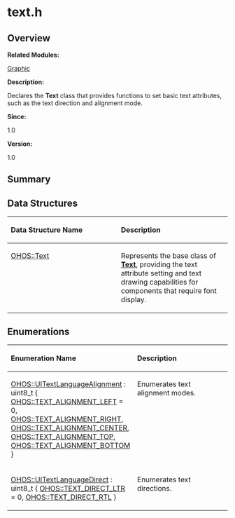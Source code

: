 # text.h<a name="EN-US_TOPIC_0000001054918135"></a>

## **Overview**<a name="section1089933311093527"></a>

**Related Modules:**

[Graphic](graphic.md)

**Description:**

Declares the  **Text**  class that provides functions to set basic text attributes, such as the text direction and alignment mode. 

**Since:**

1.0

**Version:**

1.0

## **Summary**<a name="section1163920213093527"></a>

## Data Structures<a name="nested-classes"></a>

<a name="table1391742457093527"></a>
<table><thead align="left"><tr id="row712246981093527"><th class="cellrowborder" valign="top" width="50%" id="mcps1.1.3.1.1"><p id="p1467188517093527"><a name="p1467188517093527"></a><a name="p1467188517093527"></a>Data Structure Name</p>
</th>
<th class="cellrowborder" valign="top" width="50%" id="mcps1.1.3.1.2"><p id="p594411442093527"><a name="p594411442093527"></a><a name="p594411442093527"></a>Description</p>
</th>
</tr>
</thead>
<tbody><tr id="row564803478093527"><td class="cellrowborder" valign="top" width="50%" headers="mcps1.1.3.1.1 "><p id="p1700817715093527"><a name="p1700817715093527"></a><a name="p1700817715093527"></a><a href="ohos-text.md">OHOS::Text</a></p>
</td>
<td class="cellrowborder" valign="top" width="50%" headers="mcps1.1.3.1.2 "><p id="p487728844093527"><a name="p487728844093527"></a><a name="p487728844093527"></a>Represents the base class of <strong id="b1508435060093527"><a name="b1508435060093527"></a><a name="b1508435060093527"></a><a href="ohos-text.md">Text</a></strong>, providing the text attribute setting and text drawing capabilities for components that require font display. </p>
</td>
</tr>
</tbody>
</table>

## Enumerations<a name="enum-members"></a>

<a name="table1911908849093527"></a>
<table><thead align="left"><tr id="row730030821093527"><th class="cellrowborder" valign="top" width="50%" id="mcps1.1.3.1.1"><p id="p179951353093527"><a name="p179951353093527"></a><a name="p179951353093527"></a>Enumeration Name</p>
</th>
<th class="cellrowborder" valign="top" width="50%" id="mcps1.1.3.1.2"><p id="p1698188132093527"><a name="p1698188132093527"></a><a name="p1698188132093527"></a>Description</p>
</th>
</tr>
</thead>
<tbody><tr id="row938232360093527"><td class="cellrowborder" valign="top" width="50%" headers="mcps1.1.3.1.1 "><p id="p600861324093527"><a name="p600861324093527"></a><a name="p600861324093527"></a><a href="graphic.md#ga3f99b58f731a37cacde72d5e0c934593">OHOS::UITextLanguageAlignment</a> : uint8_t {   <a href="graphic.md#gga3f99b58f731a37cacde72d5e0c934593a37453e521c390e6157ac2efff1197a43">OHOS::TEXT_ALIGNMENT_LEFT</a> = 0, <a href="graphic.md#gga3f99b58f731a37cacde72d5e0c934593af6fdcea7d95056a0bab016ba7bee66bd">OHOS::TEXT_ALIGNMENT_RIGHT</a>, <a href="graphic.md#gga3f99b58f731a37cacde72d5e0c934593a1dd445f9b6987a84a7022885ea13c81c">OHOS::TEXT_ALIGNMENT_CENTER</a>, <a href="graphic.md#gga3f99b58f731a37cacde72d5e0c934593a33dfd4e235bcc2f6f42f4efc8c8264a2">OHOS::TEXT_ALIGNMENT_TOP</a>,   <a href="graphic.md#gga3f99b58f731a37cacde72d5e0c934593aa7798629aa2199c86cb668e94115186c">OHOS::TEXT_ALIGNMENT_BOTTOM</a> }</p>
</td>
<td class="cellrowborder" valign="top" width="50%" headers="mcps1.1.3.1.2 "><p id="p2093107577093527"><a name="p2093107577093527"></a><a name="p2093107577093527"></a>Enumerates text alignment modes. </p>
</td>
</tr>
<tr id="row943868607093527"><td class="cellrowborder" valign="top" width="50%" headers="mcps1.1.3.1.1 "><p id="p924441075093527"><a name="p924441075093527"></a><a name="p924441075093527"></a><a href="graphic.md#ga0c108f97781843f67c101b47b6c00cf0">OHOS::UITextLanguageDirect</a> : uint8_t { <a href="graphic.md#gga0c108f97781843f67c101b47b6c00cf0a387cedfce95a736f28a1c2748086b1a9">OHOS::TEXT_DIRECT_LTR</a> = 0, <a href="graphic.md#gga0c108f97781843f67c101b47b6c00cf0a76658b82f45d4136910ded0c22afe7f8">OHOS::TEXT_DIRECT_RTL</a> }</p>
</td>
<td class="cellrowborder" valign="top" width="50%" headers="mcps1.1.3.1.2 "><p id="p1363092391093527"><a name="p1363092391093527"></a><a name="p1363092391093527"></a>Enumerates text directions. </p>
</td>
</tr>
</tbody>
</table>

